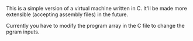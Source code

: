 This is a simple version of a virtual machine written in C. It'll be made more extensible (accepting assembly files) in the future.

Currently you have to modify the program array in the C file to change the pgram inputs.

